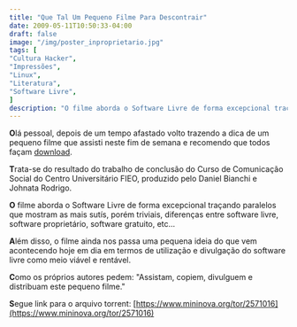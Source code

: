 ```yaml
---
title: "Que Tal Um Pequeno Filme Para Descontrair"
date: 2009-05-11T10:50:33-04:00
draft: false
image: "/img/poster_inproprietario.jpg"
tags: [
"Cultura Hacker",
"Impressões",
"Linux",
"Literatura",
"Software Livre",
]
description: "O filme aborda o Software Livre de forma excepcional traçando paralelos que mostram as mais sutís, porém triviais, diferenças entre software livre, software proprietário, software gratuito, etc..."
---
```

**O**lá pessoal, depois de um tempo afastado volto trazendo a dica de um pequeno filme que assisti neste fim de semana e recomendo que todos façam [download](https://www.mininova.org/tor/2571016).



**T**rata-se do resultado do trabalho de conclusão do Curso de Comunicação Social do Centro Universitário FIEO, produzido pelo Daniel Bianchi e Johnata Rodrigo.

**O** filme aborda o Software Livre de forma excepcional traçando paralelos que mostram as mais sutís, porém triviais, diferenças entre software livre, software proprietário, software gratuito, etc...

**A**lém disso, o filme ainda nos passa uma pequena ideia do que vem acontecendo hoje em dia em termos de utilização e divulgação do software livre como meio viável e rentável.

**C**omo os próprios autores pedem: "Assistam, copiem, divulguem e distribuam este pequeno filme."

**S**egue link para o arquivo torrent: [https://www.mininova.org/tor/2571016](https://www.mininova.org/tor/2571016)
